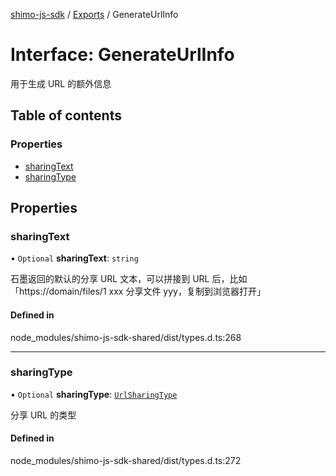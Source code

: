 [shimo-js-sdk](../README.md) / [Exports](../modules.md) / GenerateUrlInfo

# Interface: GenerateUrlInfo

用于生成 URL 的额外信息

## Table of contents

### Properties

- [sharingText](GenerateUrlInfo.md#sharingtext)
- [sharingType](GenerateUrlInfo.md#sharingtype)

## Properties

### sharingText

• `Optional` **sharingText**: `string`

石墨返回的默认的分享 URL 文本，可以拼接到 URL 后，比如 「https://domain/files/1 xxx 分享文件 yyy，复制到浏览器打开」

#### Defined in

node_modules/shimo-js-sdk-shared/dist/types.d.ts:268

___

### sharingType

• `Optional` **sharingType**: [`UrlSharingType`](../enums/UrlSharingType.md)

分享 URL 的类型

#### Defined in

node_modules/shimo-js-sdk-shared/dist/types.d.ts:272
